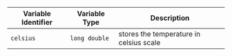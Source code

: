 | **Variable Identifier** | **Variable Type** | **Description** |
| --- | --- | --- |
| `celsius` | `long double` | stores the temperature in celsius scale |
